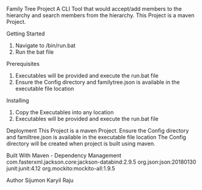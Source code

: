 Family Tree Project
A CLI Tool that would accept/add members to the hierarchy and search members from the hierarchy.
This Project is a maven Project.

Getting Started
1. Navigate to <executables location>/bin/run.bat
2. Run the bat file

Prerequisites
1. Executables will be provided and execute the run.bat file
2. Ensure the Config directory and familytree.json is available in the executable file location

Installing
1. Copy the Executables into any location
2. Executables will be provided and execute the run.bat file

Deployment
This Project is a maven Project.
Ensure the Config directory and familtree.json is available in the executable file location
The Config directory will be created when project is built using maven.

Built With
Maven - Dependency Management
com.fasterxml.jackson.core:jackson-databind:2.9.5
org.json:json:20180130
junit:junit:4.12
org.mockito:mockito-all:1.9.5

Author
Sijumon Karyil Raju
